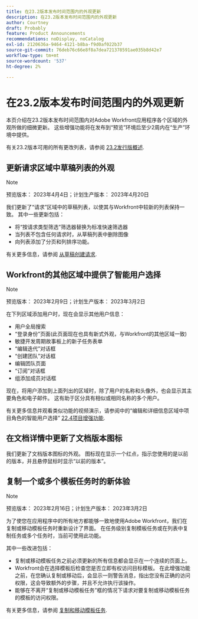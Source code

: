 ```yaml
---
title: 在23.2版本发布时间范围内的外观更新
description: 在23.2版本发布时间范围内的外观更新
author: Courtney
draft: Probably
feature: Product Announcements
recommendations: noDisplay, noCatalog
exl-id: 2120636a-9464-4121-b8ba-f9d0af022b37
source-git-commit: 76deb76c66e8f8a7dea721378591ae035b8d42e7
workflow-type: tm+mt
source-wordcount: '537'
ht-degree: 2%

---
```


# 在23.2版本发布时间范围内的外观更新

本页介绍在23.2版本发布时间范围内对Adobe Workfront应用程序各个区域的外观所做的细微更新。 这些增强功能将在发布到“预览”环境后至少2周内在“生产”环境中提供。

有关23.2版本可用的所有更改列表，请参阅 [23.2发行版概述](/help/quicksilver/product-announcements/product-releases/23.2-release-activity/23-2-release-overview.md).

## 更新请求区域中草稿列表的外观

>[!NOTE]
>
>预览版本： 2023年4月4日；计划生产版本： 2023年4月20日

我们更新了“请求”区域中的草稿列表，以使其与Workfront中较新的列表保持一致。
其中一些更新包括：

* 将“按请求类型筛选”筛选器替换为标准快速筛选器
* 当列表不包含任何请求时，从草稿列表中删除图像
* 向列表添加了分页和列排序功能。

有关更多信息，请参阅 [从草稿创建请求](/help/quicksilver/manage-work/requests/create-requests/delete-request-draft.md).

## Workfront的其他区域中提供了智能用户选择

>[!NOTE]
>
>预览版本： 2023年2月9日；计划生产版本： 2023年3月2日

在下列区域添加用户时，现在会显示其他用户信息：

* 用户全局搜索
* “登录身份”页面(此页面现在也具有新式外观，与Workfront的其他区域一致)
* 敏捷开发周期故事板上的新子任务表单
* “编辑迭代”对话框
* “创建团队”对话框
* 编辑团队页面
* “订阅”对话框
* 组添加成员对话框

现在，将用户添加到上面列出的区域时，除了用户的名称和头像外，也会显示其主要角色和电子邮件。 这有助于区分具有相似或相同名称的多个用户。

有关更多信息并观看类似功能的视频演示，请参阅中的“编辑和详细信息区域中项目角色的智能用户选择” [22.4项目增强功能](/help/quicksilver/product-announcements/product-releases/22.4-release-activity/22-4-project-enhancements.md).

## 在文档详情中更新了文档版本图标

我们更新了文档版本图标的外观。 图标现在显示一个红点，指示您使用的是以前的版本，并且悬停鼠标时显示“以前的版本”。

## 复制一个或多个模板任务时的新体验

>[!NOTE]
>
>预览版本： 2023年2月16日；计划生产版本： 2023年3月2日

为了使您在应用程序中的所有地方都能够一致地使用Adobe Workfront，我们在复制或移动模板任务时重新设计了界面。 在任务级别复制模板任务或在列表中复制任务或多个任务时，当前可使用此功能。

其中一些改进包括：

* 复制或移动模板任务之前必须更新的所有信息都会显示在一个连续的页面上。
* Workfront会在选择模板后检查您是否立即有权访问目标模板。 在此增强功能之前，在您确认复制或移动后，会显示一则警告消息，指出您没有正确的访问权限，这会导致额外的步骤，并且不允许执行该操作。
* 能够在不离开“复制或移动模板任务”框的情况下请求对要复制或移动模板任务的模板的访问权限。

有关更多信息，请参阅 [复制和移动模板任务](/help/quicksilver/manage-work/projects/create-and-manage-templates/copy-and-move-template-tasks.md).
